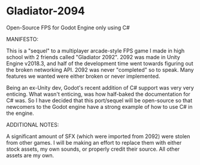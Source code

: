 # Gladiator-2094
Open-Source FPS for Godot Engine only using C#

MANIFESTO:

This is a "sequel" to a multiplayer arcade-style FPS game I made in high school with 2 friends called "Gladiator 2092".
2092 was made in Unity Engine v2018.3, and half of the development time went towards figuring out the broken networking API.
2092 was never "completed" so to speak. Many features we wanted were either broken or never implemented.

Being an ex-Unity dev, Godot's recent addition of C# support was very very enticing.
What wasn't enticing, was how half-baked the documentation for C# was.
So I have decided that this port/sequel will be open-source so that newcomers to the Godot engine have a strong example of how to use C# in the engine.

ADDITIONAL NOTES:

A significant amount of SFX (which were imported from 2092) were stolen from other games. I will be making an effort to replace them with either stock assets, my own sounds, or properly credit their source. All other assets are my own.
